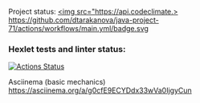 

Project status:
<a href="https://codeclimate.com/github/dtarakanova/java-project-71/maintainability"><img src="https://api.codeclimate.>
https://github.com/dtarakanova/java-project-71/actions/workflows/main.yml/badge.svg

### Hexlet tests and linter status:
[![Actions Status](https://github.com/dtarakanova/java-project-71/workflows/hexlet-check/badge.svg)](https://github.com/dtarakanova/java-project-71/actions)

Asciinema (basic mechanics)
https://asciinema.org/a/g0cfE9ECYDdx33wVa0IjgyCun
